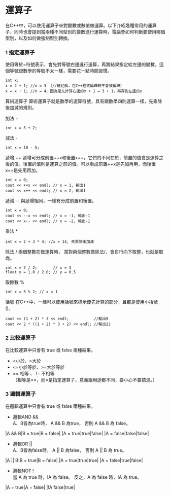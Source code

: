 # 運算子
在C++中，可以使用運算子來對變數或數值做運算。以下介紹幾種常用的運算子，同時也會提到當兩種不同型別的變數進行運算時，電腦會如何判斷要使用哪個型別，以及如何做強制型別轉換。

### 1 指定運算子
使用等於=符號表示，會先對等號右邊進行運算，再將結果指定給左邊的變數。這個等號跟數學的等號不太一樣，需要花一點時間習慣。
```
int x;
x = 2 + 1; //x = 3 （//是註解，在C++程式編譯時不會被編譯）
x = x + 1; //x = 4，因為是先計算右邊的x + 1 = 3 + 1，再存到左邊的x
```
算術運算子
算術運算子就是數學的運算符號，具有跟數學四則運算一樣，先乘除後加減的規則。

加法 +
```
int x = 3 + 2;
```
減法 -
```
int x = 10 - 5;
```

遞增 ++
遞增可分成前置++x和後置x++，它們的不同在於，前置的值會是運算之後的值，後置的值則是運算之前的值。可以看成前置++x是先加再用，而後置x++是先用再加。
```
int x = 0;
cout << ++x << endl; // x = 1, 輸出1
cout << x++ << endl; // x = 2, 輸出1
```
遞減 --
與遞增相同，一樣有分成前置和後置。
```
int x = 0;
cout << --x << endl; // x = -1, 輸出-1
cout << x-- << endl; // x = -2, 輸出-1
```
乘法 *
```
int x = 2 + 3 * 4; //x = 14, 先乘除後加減
```
除法 /
兩個整數在做運算時， 當對兩個整數做除法/，會自行向下取整，也就是取商。
```
int x = 7 / 2;       // x = 3
float y = 1.0 / 2.0; // y = 0.5
```
取餘數 %
```
int x = 5 % 2; // x = 1
```
括號
在C++中，一樣可以使用括號來標示優先計算的部分，且都是使用小括號()。
```
cout << (1 + 2) * 3 << endl;           //輸出9
cout << 2 * ((1 + 2) * 3 + 2) << endl; //輸出22
```

### 2 比較運算子
在比較運算中只會有 true 或 false 兩種結果。

* <小於、>大於
* <=小於等於、>=大於等於
* == 相等 、 != 不相等  
（相等是==，而=是指定運算子，意義跟用途都不同，要小心不要搞混。）
### 3 邏輯運算子
在邏輯運算中只會有 true 或 false 兩種結果。

* 邏輯AND &&  
A、B皆為true時， A && B 為true，
否則 A && B 為 false。

|A && B|B = true|B = false|
|A = true|true|false|
|A = false|false|false|
* 邏輯OR ||  
A、B皆為false時， A || B 為false，
否則 A || B 為 true。

|A || B|B = true|B = false|
|A = true|true|true|
|A = false|true|false|

* 邏輯NOT !  
當 A 為 true 時，!A 為 false。
反之，A 為 false 時，!A 為 true。

|A = true|A = false|
|!A	false|true|